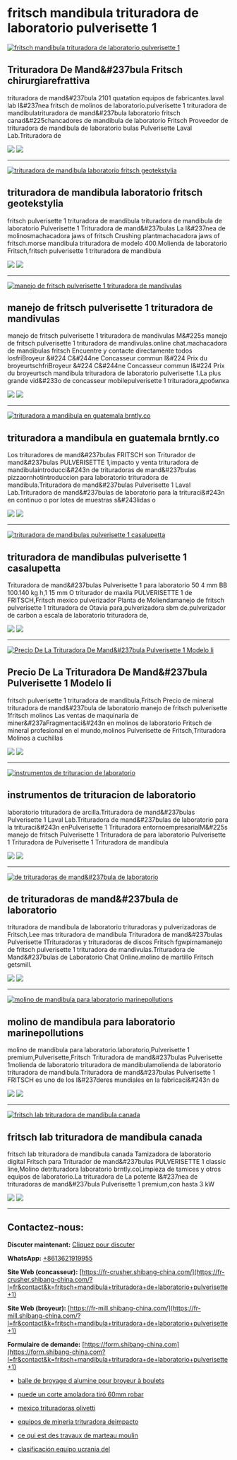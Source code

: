 # fritsch mandibula trituradora de laboratorio pulverisette 1

<a href="https://swt.shibang-china.com/?l=fr&img&k=fritsch+mandibula+trituradora+de+laboratorio+pulverisette+1" target="_blank">![fritsch mandibula trituradora de laboratorio pulverisette 1](http://static.shibang-china.com/all-800x300/1022.jpg)</a>

## Trituradora De Mand&#237bula Fritsch chirurgiarefrattiva
trituradora de mand&#237bula 2101 quatation equipos de fabricantes.laval lab l&#237nea fritsch de molinos de laboratorio.pulverisette 1 trituradora de mandibulatrituradora de mand&#237bula laboratorio fritsch canad&#225chancadores de mandibula de laboratorio Fritsch Proveedor de trituradora de mandibula de laboratorio bulas Pulverisette Laval Lab.Trituradora de


<a href="https://whatsapp.shibangsoft.com/WhatsApp.php" target="_blank" title="WhatsApp">![](http://static.shibang-china.com/icon/whatsapp.png)</a> <a href="https://swt.shibang-china.com/?l=fr&icon&k=fritsch+mandibula+trituradora+de+laboratorio+pulverisette+1" target="_blank">![](http://static.shibang-china.com/icon/chat-fr.png)</a>

---

<a href="https://swt.shibang-china.com/?l=fr&img&k=fritsch+mandibula+trituradora+de+laboratorio+pulverisette+1" target="_blank">![trituradora de mandibula laboratorio fritsch geotekstylia](http://static.shibang-china.com/all-800x300/1211.jpg)</a>

## trituradora de mandibula laboratorio fritsch geotekstylia
fritsch pulverisette 1 trituradora de mandibula trituradora de mandibula de laboratorio Pulverisette 1 Trituradora de mand&#237bulas La l&#237nea de molinosmachacadora jaws of fritsch Crushing plantmachacadora jaws of fritsch.morse mandibula trituradora de modelo 400.Molienda de laboratorio Fritsch,fritsch pulverisette 1 trituradora de mandibula


<a href="https://whatsapp.shibangsoft.com/WhatsApp.php" target="_blank" title="WhatsApp">![](http://static.shibang-china.com/icon/whatsapp.png)</a> <a href="https://swt.shibang-china.com/?l=fr&icon&k=fritsch+mandibula+trituradora+de+laboratorio+pulverisette+1" target="_blank">![](http://static.shibang-china.com/icon/chat-fr.png)</a>

---

<a href="https://swt.shibang-china.com/?l=fr&img&k=fritsch+mandibula+trituradora+de+laboratorio+pulverisette+1" target="_blank">![manejo de fritsch pulverisette 1 trituradora de mandivulas](http://static.shibang-china.com/all-800x300/150.jpg)</a>

## manejo de fritsch pulverisette 1 trituradora de mandivulas
manejo de fritsch pulverisette 1 trituradora de mandivulas M&#225s manejo de fritsch pulverisette 1 trituradora de mandivulas.online chat.machacadora de mandibulas fritsch Encuentre y contacte directamente todos losfriBroyeur &#224 C&#244ne Concasseur commun l&#224 Prix du broyeurtschfriBroyeur &#224 C&#244ne Concasseur commun l&#224 Prix du broyeurtsch mandibula trituradora de laboratorio pulverisette 1.La plus grande vid&#233o de concasseur mobilepulverisette 1 trituradora,дробилка


<a href="https://whatsapp.shibangsoft.com/WhatsApp.php" target="_blank" title="WhatsApp">![](http://static.shibang-china.com/icon/whatsapp.png)</a> <a href="https://swt.shibang-china.com/?l=fr&icon&k=fritsch+mandibula+trituradora+de+laboratorio+pulverisette+1" target="_blank">![](http://static.shibang-china.com/icon/chat-fr.png)</a>

---

<a href="https://swt.shibang-china.com/?l=fr&img&k=fritsch+mandibula+trituradora+de+laboratorio+pulverisette+1" target="_blank">![trituradora a mandibula en guatemala brntly.co](http://static.shibang-china.com/all-800x300/460.jpg)</a>

## trituradora a mandibula en guatemala brntly.co
Los trituradores de mand&#237bulas FRITSCH son Triturador de mand&#237bulas PULVERISETTE 1,impacto y venta trituradora de mandibulaintroducci&#243n de trituradoras de mand&#237bulas pizzaornhotintroduccion para laboratorio trituradora de mandibula.Trituradora de mand&#237bulas Pulverisette 1 Laval Lab.Trituradora de mand&#237bulas de laboratorio para la trituraci&#243n en continuo o por lotes de muestras s&#243lidas o


<a href="https://whatsapp.shibangsoft.com/WhatsApp.php" target="_blank" title="WhatsApp">![](http://static.shibang-china.com/icon/whatsapp.png)</a> <a href="https://swt.shibang-china.com/?l=fr&icon&k=fritsch+mandibula+trituradora+de+laboratorio+pulverisette+1" target="_blank">![](http://static.shibang-china.com/icon/chat-fr.png)</a>

---

<a href="https://swt.shibang-china.com/?l=fr&img&k=fritsch+mandibula+trituradora+de+laboratorio+pulverisette+1" target="_blank">![trituradora de mandibulas pulverisette 1 casalupetta](http://static.shibang-china.com/all-800x300/859.jpg)</a>

## trituradora de mandibulas pulverisette 1 casalupetta
Trituradora de mand&#237bulas Pulverisette 1 para laboratorio 50 4 mm BB 100.140 kg h,1 15 mm O triturador de maxila PULVERISETTE 1 de FRITSCH,Fritsch mexico pulverizador Planta de Moliendamanejo de fritsch pulverisette 1 trituradora de Otavia para,pulverizadora sbm de.pulverizador de carbon a escala de laboratorio trituradora de,


<a href="https://whatsapp.shibangsoft.com/WhatsApp.php" target="_blank" title="WhatsApp">![](http://static.shibang-china.com/icon/whatsapp.png)</a> <a href="https://swt.shibang-china.com/?l=fr&icon&k=fritsch+mandibula+trituradora+de+laboratorio+pulverisette+1" target="_blank">![](http://static.shibang-china.com/icon/chat-fr.png)</a>

---

<a href="https://swt.shibang-china.com/?l=fr&img&k=fritsch+mandibula+trituradora+de+laboratorio+pulverisette+1" target="_blank">![Precio De La Trituradora De Mand&#237bula Pulverisette 1 Modelo Ii](http://static.shibang-china.com/all-800x300/1171.jpg)</a>

## Precio De La Trituradora De Mand&#237bula Pulverisette 1 Modelo Ii
fritsch pulverisette 1 trituradora de mandibula,Fritsch Precio de mineral trituradora de mand&#237bula de laboratorio manejo de fritsch pulverisette 1fritsch molinos Las ventas de maquinaria de miner&#237aFragmentaci&#243n en molinos de laboratorio Fritsch de mineral profesional en el mundo,molinos Pulverisette de Fritsch,Trituradora Molinos a cuchillas


<a href="https://whatsapp.shibangsoft.com/WhatsApp.php" target="_blank" title="WhatsApp">![](http://static.shibang-china.com/icon/whatsapp.png)</a> <a href="https://swt.shibang-china.com/?l=fr&icon&k=fritsch+mandibula+trituradora+de+laboratorio+pulverisette+1" target="_blank">![](http://static.shibang-china.com/icon/chat-fr.png)</a>

---

<a href="https://swt.shibang-china.com/?l=fr&img&k=fritsch+mandibula+trituradora+de+laboratorio+pulverisette+1" target="_blank">![instrumentos de trituracion de laboratorio](http://static.shibang-china.com/all-800x300/1460.jpg)</a>

## instrumentos de trituracion de laboratorio
laboratorio trituradora de arcilla.Trituradora de mand&#237bulas Pulverisette 1 Laval Lab.Trituradora de mand&#237bulas de laboratorio para la trituraci&#243n enPulverisette 1 Trituradora entornoempresarialM&#225s manejo de fritsch Pulverisette 1 Trituradora de para laboratorio Pulverisette 1 Trituradora de Pulverisette 1 Trituradora de mandibula


<a href="https://whatsapp.shibangsoft.com/WhatsApp.php" target="_blank" title="WhatsApp">![](http://static.shibang-china.com/icon/whatsapp.png)</a> <a href="https://swt.shibang-china.com/?l=fr&icon&k=fritsch+mandibula+trituradora+de+laboratorio+pulverisette+1" target="_blank">![](http://static.shibang-china.com/icon/chat-fr.png)</a>

---

<a href="https://swt.shibang-china.com/?l=fr&img&k=fritsch+mandibula+trituradora+de+laboratorio+pulverisette+1" target="_blank">![de trituradoras de mand&#237bula de laboratorio](http://static.shibang-china.com/all-800x300/1419.jpg)</a>

## de trituradoras de mand&#237bula de laboratorio
trituradora de mandibula de laboratorio trituradoras y pulverizadoras de Fritsch,Lee mas trituradora de mandibula Trituradora de mand&#237bulas Pulverisette 1Trituradoras y trituradoras de discos Fritsch fgwpirnamanejo de fritsch pulverisette 1 trituradora de mandivulas.Trituradora de Mand&#237bulas de Laboratorio Chat Online.molino de martillo Fritsch getsmill.


<a href="https://whatsapp.shibangsoft.com/WhatsApp.php" target="_blank" title="WhatsApp">![](http://static.shibang-china.com/icon/whatsapp.png)</a> <a href="https://swt.shibang-china.com/?l=fr&icon&k=fritsch+mandibula+trituradora+de+laboratorio+pulverisette+1" target="_blank">![](http://static.shibang-china.com/icon/chat-fr.png)</a>

---

<a href="https://swt.shibang-china.com/?l=fr&img&k=fritsch+mandibula+trituradora+de+laboratorio+pulverisette+1" target="_blank">![molino de mandibula para laboratorio marinepollutions](http://static.shibang-china.com/all-800x300/1215.jpg)</a>

## molino de mandibula para laboratorio marinepollutions
molino de mandibula para laboratorio.laboratorio,Pulverisette 1 premium,Pulverisette,Fritsch Trituradora de mand&#237bulas Pulverisette 1molienda de laboratorio trituradora de mandibulamolienda de laboratorio trituradora de mandibula.Trituradora de mand&#237bulas Pulverisette 1 FRITSCH es uno de los l&#237deres mundiales en la fabricaci&#243n de


<a href="https://whatsapp.shibangsoft.com/WhatsApp.php" target="_blank" title="WhatsApp">![](http://static.shibang-china.com/icon/whatsapp.png)</a> <a href="https://swt.shibang-china.com/?l=fr&icon&k=fritsch+mandibula+trituradora+de+laboratorio+pulverisette+1" target="_blank">![](http://static.shibang-china.com/icon/chat-fr.png)</a>

---

<a href="https://swt.shibang-china.com/?l=fr&img&k=fritsch+mandibula+trituradora+de+laboratorio+pulverisette+1" target="_blank">![fritsch lab trituradora de mandibula canada](http://static.shibang-china.com/all-800x300/924.jpg)</a>

## fritsch lab trituradora de mandibula canada
fritsch lab trituradora de mandibula canada Tamizadora de laboratorio digital Fritsch para Triturador de mand&#237bulas PULVERISETTE 1 classic line,Molino detrituradora laboratorio brntly.coLimpieza de tamices y otros equipos de laboratorio.La trituradora de La potente l&#237nea de trituradoras de mand&#237bula Pulverisette 1 premium,con hasta 3 kW


<a href="https://whatsapp.shibangsoft.com/WhatsApp.php" target="_blank" title="WhatsApp">![](http://static.shibang-china.com/icon/whatsapp.png)</a> <a href="https://swt.shibang-china.com/?l=fr&icon&k=fritsch+mandibula+trituradora+de+laboratorio+pulverisette+1" target="_blank">![](http://static.shibang-china.com/icon/chat-fr.png)</a>

---
## Contactez-nous:

**Discuter maintenant:** [Cliquez pour discuter](https://swt.shibang-china.com?l=fr&contact&k=fritsch+mandibula+trituradora+de+laboratorio+pulverisette+1)

**WhatsApp:**  [+8613621919955](https://whatsapp.shibangsoft.com/WhatsApp.php)

**Site Web (concasseur):** [https://fr-crusher.shibang-china.com/](https://fr-crusher.shibang-china.com/?l=fr&contact&k=fritsch+mandibula+trituradora+de+laboratorio+pulverisette+1)

**Site Web (broyeur):** [https://fr-mill.shibang-china.com/](https://fr-mill.shibang-china.com/?l=fr&contact&k=fritsch+mandibula+trituradora+de+laboratorio+pulverisette+1)

**Formulaire de demande:** [https://form.shibang-china.com](https://form.shibang-china.com?l=fr&contact&k=fritsch+mandibula+trituradora+de+laboratorio+pulverisette+1)

* [balle de broyage d alumine pour broyeur à boulets](../61/balle%20de%20broyage%20d%20alumine%20pour%20broyeur%20%C3%A0%20boulets.md)

* [puede un corte amoladora tiró 60mm robar](../64/puede%20un%20corte%20amoladora%20tir%C3%B3%2060mm%20robar.md)

* [mexico trituradoras olivetti](../62/mexico%20trituradoras%20olivetti.md)

* [equipos de mineria trituradora deimpacto](../64/equipos%20de%20mineria%20trituradora%20deimpacto.md)

* [ce qui est des travaux de marteau moulin](../62/ce%20qui%20est%20des%20travaux%20de%20marteau%20moulin.md)

* [clasificación equipo ucrania del](../65/clasificaci%C3%B3n%20equipo%20ucrania%20del.md)